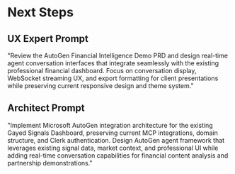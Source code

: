 # Next Steps

## UX Expert Prompt
"Review the AutoGen Financial Intelligence Demo PRD and design real-time agent conversation interfaces that integrate seamlessly with the existing professional financial dashboard. Focus on conversation display, WebSocket streaming UX, and export formatting for client presentations while preserving current responsive design and theme system."

## Architect Prompt
"Implement Microsoft AutoGen integration architecture for the existing Gayed Signals Dashboard, preserving current MCP integrations, domain structure, and Clerk authentication. Design AutoGen agent framework that leverages existing signal data, market context, and professional UI while adding real-time conversation capabilities for financial content analysis and partnership demonstrations."